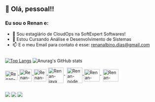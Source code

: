 ## 👋 Olá, pessoal!!
### Eu sou o Renan e: 

- 🔭 Sou estagiário de CloudOps na SoftExpert Softwares!
- 🌱 Estou Cursando Análise e Desenvolvimento de Sistemas
- 📫 E o meu Email para contato é esse: renanalbino.dias@gmail.com

##

[![Top Langs](https://github-readme-stats.vercel.app/api/top-langs/?username=renan-diass&hide=html&layout=donut&theme=transparent)](https://github.com/renan-diass/github-readme-stats)
![Anurag's GitHub stats](https://github-readme-stats.vercel.app/api?username=renan-diass&show_icons=true&theme=transparent) 

<img align="center" alt="Renan-JS" height="30" width="40" src="https://cdn.jsdelivr.net/gh/devicons/devicon@latest/icons/javascript/javascript-original.svg" />-<img align="center" alt="Renan-html" height="40" width="40" src="https://cdn.jsdelivr.net/gh/devicons/devicon@latest/icons/html5/html5-plain-wordmark.svg" />-<img align="center" alt="Renan-css" height="40" width="40" src="https://cdn.jsdelivr.net/gh/devicons/devicon@latest/icons/css3/css3-plain-wordmark.svg" />-<img align="center" alt="Renan-java" height="50" width="50" src="https://cdn.jsdelivr.net/gh/devicons/devicon@latest/icons/java/java-plain-wordmark.svg" />- <img align="center" alt="Renan-node" height="50" width="50"   src="https://cdn.jsdelivr.net/gh/devicons/devicon@latest/icons/nodejs/nodejs-plain-wordmark.svg" />-<img align="center" alt="Renan-react" height="40" width="50" src="https://cdn.jsdelivr.net/gh/devicons/devicon@latest/icons/react/react-original-wordmark.svg" />- <img align="center" alt="Renan-react" height="40" width="50" 
src="https://cdn.jsdelivr.net/gh/devicons/devicon@latest/icons/mysql/mysql-original.svg" />
##
<div> 
  <a href="https://instagram.com/rdias._" target="_blank"><img src="https://img.shields.io/badge/-Instagram-%23E4405F?style=for-the-badge&logo=instagram&logoColor=white" target="_blank"></a>
  <a href = "mailto:renanalbino.dias@gmail.com"><img src="https://img.shields.io/badge/-Gmail-%23333?style=for-the-badge&logo=gmail&logoColor=white" target="_blank"></a>
  <a href="https://www.linkedin.com/in/renan-albino-dias-3268361b2/" target="_blank"><img src="https://img.shields.io/badge/-LinkedIn-%230077B5?style=for-the-badge&logo=linkedin&logoColor=white" target="_blank"></a> 
</div> 
